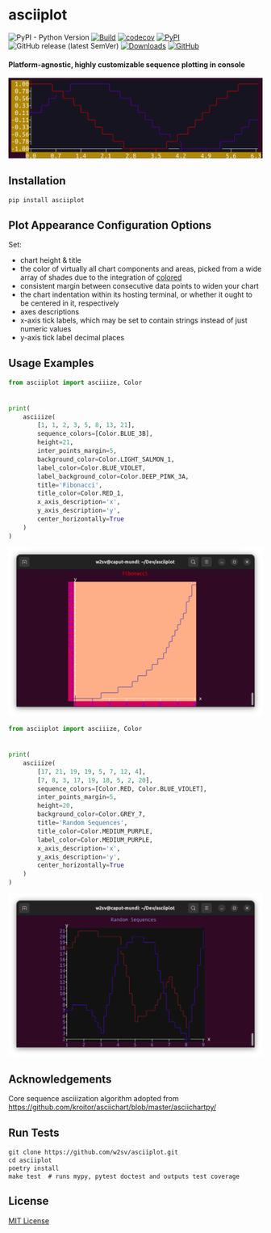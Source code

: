 # __asciiplot__

![PyPI - Python Version](https://img.shields.io/pypi/pyversions/asciiplot)
[![Build](https://github.com/w2sv/asciiplot/actions/workflows/build.yaml/badge.svg)](https://github.com/w2sv/asciiplot/actions/workflows/build.yaml)
[![codecov](https://codecov.io/gh/w2sv/asciiplot/branch/master/graph/badge.svg?token=69Q1VL8IHI)](https://codecov.io/gh/w2sv/asciiplot)
[![PyPI](https://img.shields.io/pypi/v/asciiplot)](https://pypi.org/project/asciiplot)
![GitHub release (latest SemVer)](https://img.shields.io/github/v/release/w2sv/asciiplot)
[![Downloads](https://pepy.tech/badge/asciiplot)](https://pepy.tech/project/asciiplot)
[![GitHub](https://img.shields.io/github/license/w2sv/asciiplot?style=plastic)](https://github.com/w2sv/asciiplot/blob/master/LICENSE)

#### Platform-agnostic, highly customizable sequence plotting in console
![alt text](https://github.com/w2sv/asciiplot/blob/master/assets/sin&cos.png?raw=true)

## Installation
```shell
pip install asciiplot
```

## Plot Appearance Configuration Options

Set:
- chart height & title
- the color of virtually all chart components and areas, picked from a wide array of shades due to the integration of [colored](https://pypi.org/project/colored/)
- consistent margin between consecutive data points to widen your chart
- the chart indentation within its hosting terminal, or whether it ought to be centered in it, respectively
- axes descriptions
- x-axis tick labels, which may be set to contain strings instead of just numeric values
- y-axis tick label decimal places

## Usage Examples

```python
from asciiplot import asciiize, Color


print(
    asciiize(
        [1, 1, 2, 3, 5, 8, 13, 21],
        sequence_colors=[Color.BLUE_3B],
        height=21,
        inter_points_margin=5,
        background_color=Color.LIGHT_SALMON_1,
        label_color=Color.BLUE_VIOLET,
        label_background_color=Color.DEEP_PINK_3A,
        title='Fibonacci',
        title_color=Color.RED_1,
        x_axis_description='x',
        y_axis_description='y',
        center_horizontally=True
    )
)
```
![alt text](https://github.com/w2sv/asciiplot/blob/master/assets/fibonacci.png?raw=true)

```python
from asciiplot import asciiize, Color


print(
    asciiize(
        [17, 21, 19, 19, 5, 7, 12, 4],
        [7, 8, 3, 17, 19, 18, 5, 2, 20],
        sequence_colors=[Color.RED, Color.BLUE_VIOLET],
        inter_points_margin=5,
        height=20,
        background_color=Color.GREY_7,
        title='Random Sequences',
        title_color=Color.MEDIUM_PURPLE,
        label_color=Color.MEDIUM_PURPLE,
        x_axis_description='x',
        y_axis_description='y',
        center_horizontally=True
    )
)
```
![alt text](https://github.com/w2sv/asciiplot/blob/master/assets/random.png?raw=true)

## Acknowledgements
Core sequence asciiization algorithm adopted from https://github.com/kroitor/asciichart/blob/master/asciichartpy/

## Run Tests

```shell
git clone https://github.com/w2sv/asciiplot.git
cd asciiplot
poetry install
make test  # runs mypy, pytest doctest and outputs test coverage
```

## License
[MIT License](https://github.com/w2sv/asciiplot/blob/master/LICENSE)
